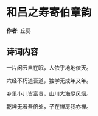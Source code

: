 # 和吕之寿寄伯章韵

**作者**: 丘葵

## 诗词内容

一片闲云自在眠，人依乎地地依天。

六经不朽道吾道，独学无成年又年。

乡里小儿皆富贵，山川大海尽风烟。

乾坤无著吾侪处，子在禅房我亦禅。

